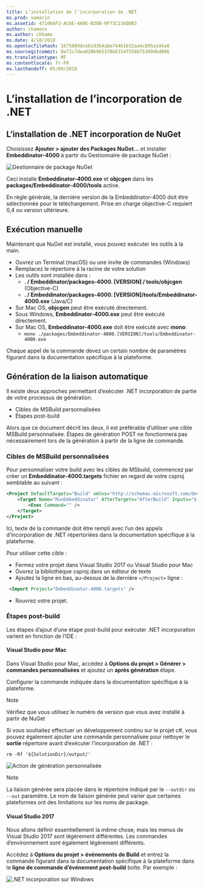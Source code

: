 ```yaml
---
title: L’installation de l’incorporation de .NET
ms.prod: xamarin
ms.assetid: 47106AF3-AC6E-4A0E-B30B-9F73C116DDB3
author: chamons
ms.author: chhamo
ms.date: 4/18/2018
ms.openlocfilehash: 1675889dceb1d364abe74461b32aa4c895a144a0
ms.sourcegitcommit: 0a72c7dea020b965378b6314f558bf5360dbd066
ms.translationtype: MT
ms.contentlocale: fr-FR
ms.lasthandoff: 05/09/2018
---
```

# <a name="installing-net-embedding"></a>L’installation de l’incorporation de .NET

## <a name="installing-net-embedding-from-nuget"></a>L’installation de .NET incorporation de NuGet

Choisissez **Ajouter > ajouter des Packages NuGet...**  et installer **Embeddinator-4000** à partir du Gestionnaire de package NuGet :

![Gestionnaire de package NuGet](images/visualstudionuget.png)

Ceci installe **Embeddinator-4000.exe** et **objcgen** dans les **packages/Embeddinator-4000/tools** active.

En règle générale, la dernière version de la Embeddinator-4000 doit être sélectionnée pour le téléchargement. Prise en charge objective-C requiert 0,4 ou version ultérieure.

## <a name="running-manually"></a>Exécution manuelle

Maintenant que NuGet est installé, vous pouvez exécuter les outils à la main.

- Ouvrez un Terminal (macOS) ou une invite de commandes (Windows)
- Remplacez le répertoire à la racine de votre solution
- Les outils sont installée dans :
    - **. / Embeddinator/packages-4000. [VERSION] / tools/objcgen** (Objective-C)
    - **. / Embeddinator/packages-4000. [VERSION]/tools/Embeddinator-4000.exe** (Java/C) 
- Sur Mac OS, **objcgen** peut être exécuté directement. 
- Sous Windows, **Embeddinator-4000.exe** peut être exécuté directement.
- Sur Mac OS, **Embeddinator-4000.exe** doit être exécuté avec **mono**: 
    - `mono ./packages/Embeddinator-4000.[VERSION]/tools/Embeddinator-4000.exe`

Chaque appel de la commande devez un certain nombre de paramètres figurant dans la documentation spécifique à la plateforme.

## <a name="automatic-binding-generation"></a>Génération de la liaison automatique

Il existe deux approches permettant d’exécuter .NET incorporation de partie de votre processus de génération.

- Cibles de MSBuild personnalisées
- Étapes post-build

Alors que ce document décrit les deux, il est préférable d’utiliser une cible MSBuild personnalisée. Étapes de génération POST ne fonctionnera pas nécessairement lors de la génération à partir de la ligne de commande.

### <a name="custom-msbuild-targets"></a>Cibles de MSBuild personnalisées

Pour personnaliser votre build avec les cibles de MSbuild, commencez par créer un **Embeddinator-4000.targets** fichier en regard de votre csproj semblable au suivant :

```xml
<Project DefaultTargets="Build" xmlns="http://schemas.microsoft.com/developer/msbuild/2003">
    <Target Name="RunEmbeddinator" AfterTargets="AfterBuild" Inputs="$(OutputPath)/$(AssemblyName).dll" Outputs="$(IntermediateOutputPath)/Embeddinator/$(AssemblyName).framework/$(AssemblyName)">
        <Exec Command="" />
    </Target>
</Project>
```

Ici, texte de la commande doit être rempli avec l’un des appels d’incorporation de .NET répertoriées dans la documentation spécifique à la plateforme.

Pour utiliser cette cible :

- Fermez votre projet dans Visual Studio 2017 ou Visual Studio pour Mac
- Ouvrez la bibliothèque csproj dans un éditeur de texte
- Ajoutez la ligne en bas, au-dessus de la dernière `</Project>` ligne :

```xml
 <Import Project="Embeddinator-4000.targets" />
```

- Rouvrez votre projet.

### <a name="post-build-steps"></a>Étapes post-build

Les étapes d’ajout d’une étape post-build pour exécuter .NET incorporation varient en fonction de l’IDE :

#### <a name="visual-studio-for-mac"></a>Visual Studio pour Mac

Dans Visual Studio pour Mac, accédez à **Options du projet > Générer > commandes personnalisées** et ajoutez un **après génération** étape.

Configurer la commande indiquée dans la documentation spécifique à la plateforme.

> [!NOTE]
> Vérifiez que vous utilisez le numéro de version que vous avez installé à partir de NuGet

Si vous souhaitez effectuer un développement continu sur le projet c#, vous pouvez également ajouter une commande personnalisée pour nettoyer le **sortie** répertoire avant d’exécuter l’incorporation de .NET :

```shell
rm -Rf '${SolutionDir}/output/'
```

![Action de génération personnalisée](images/visualstudiocustombuild.png)

> [!NOTE]
> La liaison générée sera placée dans le répertoire indiqué par le `--outdir` ou `--out` paramètre. Le nom de liaison générée peut varier que certaines plateformes ont des limitations sur les noms de package.

#### <a name="visual-studio-2017"></a>Visual Studio 2017

Nous allons définir essentiellement la même chose, mais les menus de Visual Studio 2017 sont légèrement différentes. Les commandes d’environnement sont également légèrement différents.

Accédez à **Options du projet > événements de Build** et entrez la commande figurant dans la documentation spécifique à la plateforme dans le **ligne de commande d’événement post-build** boîte. Par exemple :

![.NET incorporation sur Windows](images/visualstudiowindows.png)
